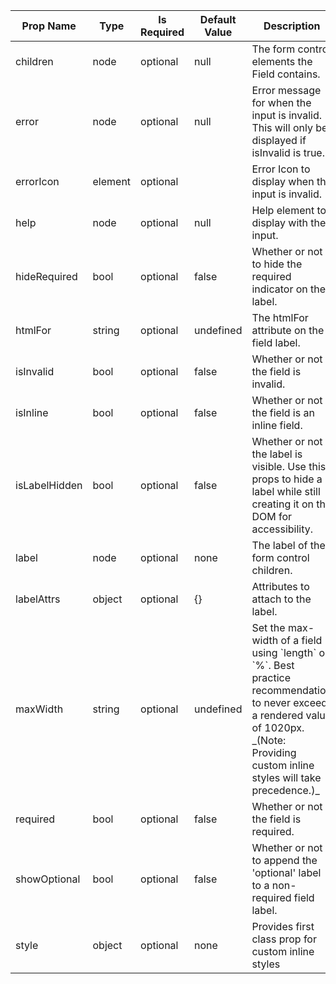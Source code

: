 <table><thead><tr><th>Prop Name</th><th>Type</th><th>Is Required</th><th>Default Value</th><th>Description</th></tr></thead><tbody><tr><td>children</td><td>node</td><td>optional</td><td>null</td><td>The form control elements the Field contains.</td></tr><tr><td>error</td><td>node</td><td>optional</td><td>null</td><td>Error message for when the input is invalid. This will only be displayed if isInvalid is true.</td></tr><tr><td>errorIcon</td><td>element</td><td>optional</td><td><IconError /></td><td>Error Icon to display when the input is invalid.</td></tr><tr><td>help</td><td>node</td><td>optional</td><td>null</td><td>Help element to display with the input.</td></tr><tr><td>hideRequired</td><td>bool</td><td>optional</td><td>false</td><td>Whether or not to hide the required indicator on the label.</td></tr><tr><td>htmlFor</td><td>string</td><td>optional</td><td>undefined</td><td>The htmlFor attribute on the field label.</td></tr><tr><td>isInvalid</td><td>bool</td><td>optional</td><td>false</td><td>Whether or not the field is invalid.</td></tr><tr><td>isInline</td><td>bool</td><td>optional</td><td>false</td><td>Whether or not the field is an inline field.</td></tr><tr><td>isLabelHidden</td><td>bool</td><td>optional</td><td>false</td><td>Whether or not the label is visible. Use this props to hide a label while still creating it on the DOM for accessibility.</td></tr><tr><td>label</td><td>node</td><td>optional</td><td>none</td><td>The label of the form control children.</td></tr><tr><td>labelAttrs</td><td>object</td><td>optional</td><td>{}</td><td>Attributes to attach to the label.</td></tr><tr><td>maxWidth</td><td>string</td><td>optional</td><td>undefined</td><td>Set the max-width of a field using `length` or `%`.  Best practice recommendation to never exceed a rendered value of 1020px. _(Note: Providing custom inline styles will take precedence.)_</td></tr><tr><td>required</td><td>bool</td><td>optional</td><td>false</td><td>Whether or not the field is required.</td></tr><tr><td>showOptional</td><td>bool</td><td>optional</td><td>false</td><td>Whether or not to append the 'optional' label to a non-required field label.</td></tr><tr><td>style</td><td>object</td><td>optional</td><td>none</td><td>Provides first class prop for custom inline styles</td></tr></tbody><table>
